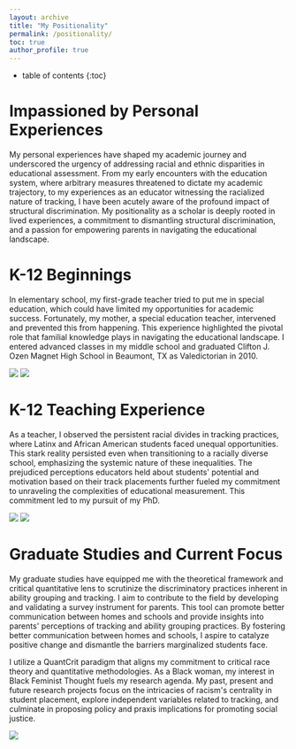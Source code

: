 ```yaml
---
layout: archive
title: "My Positionality"
permalink: /positionality/
toc: true
author_profile: true
---
```

* table of contents
{:toc}

# Impassioned by Personal Experiences
My personal experiences have shaped my academic journey and underscored the urgency of addressing racial and ethnic disparities in educational assessment. From my early encounters with the education system, where arbitrary measures threatened to dictate my academic trajectory, to my experiences as an educator witnessing the racialized nature of tracking, I have been acutely aware of the profound impact of structural discrimination. My positionality as a scholar is deeply rooted in lived experiences, a commitment to dismantling structural discrimination, and a passion for empowering parents in navigating the educational landscape. 

# K-12 Beginnings
In elementary school, my first-grade teacher tried to put me in special education, which could have limited my opportunities for academic success. Fortunately, my mother, a special education teacher, intervened and prevented this from happening. This experience highlighted the pivotal role that familial knowledge plays in navigating the educational landscape. I entered advanced classes in my middle school and graduated Clifton J. Ozen Magnet High School in Beaumont, TX as Valedictorian in 2010.

<image src="https://github.com/kedosomwan/kedosomwan.github.io/assets/172934087/893ed061-43d8-4180-864d-b939411c2d92">


<image src="https://github.com/kedosomwan/kedosomwan.github.io/assets/172934087/209d8e39-2989-485f-b781-136e3965418a">

# K-12 Teaching Experience
As a teacher, I observed the persistent racial divides in tracking practices, where Latinx and African American students faced unequal opportunities. This stark reality persisted even when transitioning to a racially diverse school, emphasizing the systemic nature of these inequalities. The prejudiced perceptions educators held about students' potential and motivation based on their track placements further fueled my commitment to unraveling the complexities of educational measurement. This commitment led to my pursuit of my PhD.

<image src="https://github.com/kedosomwan/kedosomwan.github.io/assets/172934087/2eaca729-347b-47ce-a773-211665cc4d39">
  
<image src="https://github.com/kedosomwan/kedosomwan.github.io/assets/172934087/1d14be42-469d-4694-984d-e4a1d287d356">

# Graduate Studies and Current Focus
My graduate studies have equipped me with the theoretical framework and critical quantitative lens to scrutinize the discriminatory practices inherent in ability grouping and tracking. I aim to contribute to the field by developing and validating a survey instrument for parents. This tool can promote better communication between homes and schools and provide insights into parents' perceptions of tracking and ability grouping practices. By fostering better communication between homes and schools, I aspire to catalyze positive change and dismantle the barriers marginalized students face.

I utilize a QuantCrit paradigm that aligns my commitment to critical race theory and quantitative methodologies. As a Black woman, my interest in Black Feminist Thought fuels my research agenda. My past, present and future research projects focus on the intricacies of racism's centrality in student placement, explore independent variables related to tracking, and culminate in proposing policy and praxis implications for promoting social justice.

<image src="https://github.com/kedosomwan/kedosomwan.github.io/assets/172934087/945a664b-e555-44bd-947e-3fac3c420978">


